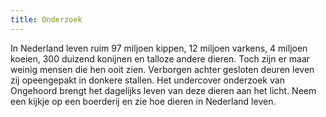 ```yaml
---
title: Onderzoek
---
```

In Nederland leven ruim 97 miljoen kippen, 12 miljoen varkens, 4 miljoen koeien, 300 duizend konijnen en talloze andere dieren. Toch zijn er maar weinig mensen die hen ooit zien. Verborgen achter gesloten deuren leven zij opeengepakt in donkere stallen. Het undercover onderzoek van Ongehoord brengt het dagelijks leven van deze dieren aan het licht. Neem een kijkje op een boerderij en zie hoe dieren in Nederland leven.